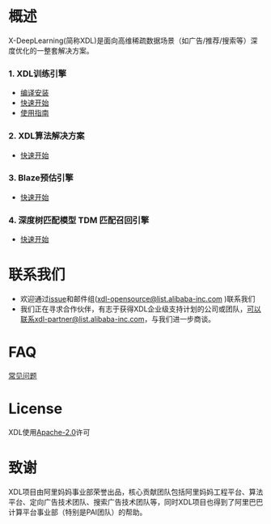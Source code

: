 # 概述 
X-DeepLearning(简称XDL)是面向高维稀疏数据场景（如广告/推荐/搜索等）深度优化的一整套解决方案。

### 1. XDL训练引擎

* [编译安装](https://github.com/alibaba/x-deeplearning/wiki/%E7%BC%96%E8%AF%91%E5%AE%89%E8%A3%85)
* [快速开始](https://github.com/alibaba/x-deeplearning/wiki/%E5%BF%AB%E9%80%9F%E5%BC%80%E5%A7%8B)
* [使用指南](https://github.com/alibaba/x-deeplearning/wiki/%E7%94%A8%E6%88%B7%E6%96%87%E6%A1%A3)

### 2. XDL算法解决方案
* [快速开始](https://github.com/alibaba/x-deeplearning/wiki/XDL%E7%AE%97%E6%B3%95%E8%A7%A3%E5%86%B3%E6%96%B9%E6%A1%88)

### 3. Blaze预估引擎
* [快速开始](https://github.com/alibaba/x-deeplearning/blob/master/blaze/README.md)

### 4. 深度树匹配模型 TDM 匹配召回引擎 
* [快速开始](https://github.com/alibaba/x-deeplearning/wiki/TDMServing)

# 联系我们
* 欢迎通过[issue](https://github.com/alibaba/x-deeplearning/issues)和邮件组(xdl-opensource@list.alibaba-inc.com
)联系我们
* 我们正在寻求合作伙伴，有志于获得XDL企业级支持计划的公司或团队，可以联系xdl-partner@list.alibaba-inc.com，与我们进一步商谈。

# FAQ
[常见问题](https://github.com/alibaba/x-deeplearning/wiki/FAQ)

# License
XDL使用[Apache-2.0](https://github.com/alibaba/x-deeplearning/blob/master/xdl/LICENSE)许可

# 致谢
XDL项目由阿里妈妈事业部荣誉出品，核心贡献团队包括阿里妈妈工程平台、算法平台、定向广告技术团队、搜索广告技术团队等，同时XDL项目也得到了阿里巴巴计算平台事业部（特别是PAI团队）的帮助。

